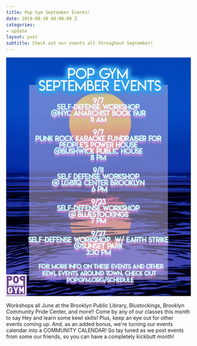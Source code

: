 ```yaml
---
title: Pop Gym September Events!
date: 2019-09-30 00:00:00 Z
categories:
- update
layout: post
subtitle: Check out our events all throughout September!
---
```


![Pop Gym August](/assets/Popgymsept.jpg)

Workshops all June at the Brooklyn Public Library, Blustockings, Brooklyn Community Pride Center, and more!! Come by any of our classes this month to say Hey and learn some kewl skills! Plus, keep an eye out for other events coming up. And, as an added bonus, we're turning our events calendar into a COMMUNITY CALENDAR! So tay tuned as we post events from some our friends, so you can have a completely kickbutt month!
